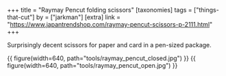 +++
title = "Raymay Pencut folding scissors"
[taxonomies]
tags = ["things-that-cut"]
by = ["jarkman"]
[extra]
link = "https://www.japantrendshop.com/raymay-pencut-scissors-p-2111.html"
+++

Surprisingly decent scissors for paper and card in a pen-sized package.


{{ figure(width=640, path="tools/raymay_pencut_closed.jpg") }}
{{ figure(width=640, path="tools/raymay_pencut_open.jpg") }}
